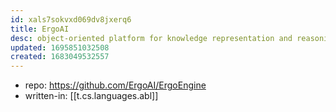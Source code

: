 ```yaml
---
id: xals7sokvxd069dv8jxerq6
title: ErgoAI
desc: object-oriented platform for knowledge representation and reasoning
updated: 1695851032508
created: 1683049532557
---
```


- repo: https://github.com/ErgoAI/ErgoEngine
- written-in: [[t.cs.languages.abl]]